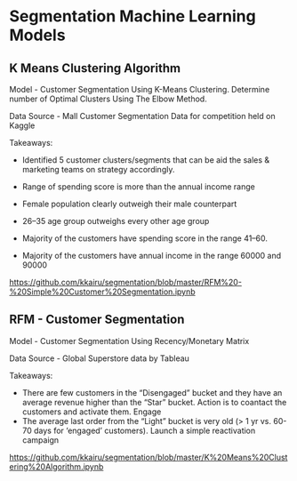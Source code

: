 
# Segmentation Machine Learning Models 


## K Means Clustering Algorithm

Model - Customer Segmentation Using K-Means Clustering. Determine number of Optimal Clusters Using The Elbow Method.

Data Source - Mall Customer Segmentation Data for competition held on Kaggle

Takeaways:
- Identified 5 customer clusters/segments that can be aid the sales & marketing teams on strategy accordingly.

- Range of spending score is more than the annual income range
- Female population clearly outweigh their male counterpart
- 26–35 age group outweighs every other age group
- Majority of the customers have spending score in the range 41–60.
- Majority of the customers have annual income in the range 60000 and 90000

https://github.com/kkairu/segmentation/blob/master/RFM%20-%20Simple%20Customer%20Segmentation.ipynb


## RFM - Customer Segmentation

Model - Customer Segmentation Using Recency/Monetary Matrix

Data Source - Global Superstore data by Tableau

Takeaways:
- There are few customers in the “Disengaged” bucket and they have an average revenue higher than the “Star” bucket. Action is to coantact the customers and activate them. Engage
- The average last order from the “Light” bucket is very old (> 1 yr vs. 60-70 days for ‘engaged’ customers). Launch a simple reactivation campaign

https://github.com/kkairu/segmentation/blob/master/K%20Means%20Clustering%20Algorithm.ipynb

